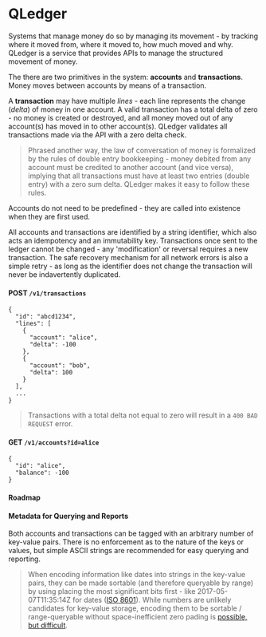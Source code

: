 # QLedger
Systems that manage money do so by managing its movement - by tracking where it moved from, where it moved to, how much moved and why. QLedger is a service that provides APIs to manage the structured movement of money. 

The there are two primitives in the system: **accounts** and **transactions**. Money moves between accounts by means of a transaction. 

A **transaction** may have multiple *lines* - each line represents the change (*delta*) of money in one account. A valid transaction has a total delta of zero - no money is created or destroyed, and all money moved out of any account(s) has moved in to other account(s). QLedger validates all transactions made via the API with a zero delta check.

> Phrased another way, the law of conversation of money is formalized by the rules of double entry bookkeeping - money debited from any account must be credited to another account (and vice versa), implying that all transactions must have at least two entries (double entry) with a zero sum delta. QLedger makes it easy to follow these rules. 

Accounts do not need to be predefined - they are called into existence when they are first used. 

All accounts and transactions are identified by a string identifier, which also acts an idempotency and an immutability key. Transactions once sent to the ledger cannot be changed - any 'modification' or reversal requires a new transaction. The safe recovery mechanism for all network errors is also a simple retry - as long as the identifier does not change the transaction will never be indavertently duplicated. 

#### POST `/v1/transactions`
```
{
  "id": "abcd1234",
  "lines": [
    {
      "account": "alice",
      "delta": -100
    },
    {
      "account": "bob",
      "delta": 100
    }
  ],
  ...
}
```
> Transactions with a total delta not equal to zero will result in a `400 BAD REQUEST` error.

#### GET `/v1/accounts?id=alice`
```
{
  "id": "alice",
  "balance": -100
}
```

#### Roadmap

#### Metadata for Querying and Reports
Both accounts and transactions can be tagged with an arbitrary number of key-value pairs. There is no enforcement as to the nature of the keys or values, but simple ASCII strings are recommended for easy querying and reporting. 

> When encoding information like dates into strings in the key-value pairs, they can be made sortable (and therefore queryable by range) by using placing the most significant bits first - like 2017-05-07T11:35:14Z for dates ([ISO 8601](https://en.wikipedia.org/wiki/ISO_8601)). While numbers are unlikely candidates for key-value storage, encoding them to be sortable / range-queryable without space-inefficient zero pading is [possible, but difficult](http://stackoverflow.com/questions/28413947/space-efficient-way-to-encode-numbers-as-sortable-strings).
